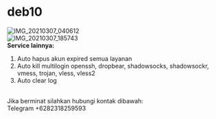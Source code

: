 # deb10
![IMG_20210307_040612](https://user-images.githubusercontent.com/56117745/110220822-d1b29e80-7efa-11eb-933a-d813570d7a84.jpg)
<br>
![IMG_20210307_185743](https://user-images.githubusercontent.com/56117745/110238978-1aa83880-7f77-11eb-97c9-8b15be0e5fc8.jpg)
<br>
**Service lainnya:**
1. Auto hapus akun expired semua layanan
2. Auto kill multilogin openssh, dropbear, shadowsocks, shadowsockr, vmess, trojan, vless, vless2
3. Auto clear log
<br>
Jika berminat silahkan hubungi kontak dibawah:
<br>
Telegram +6282318259593
